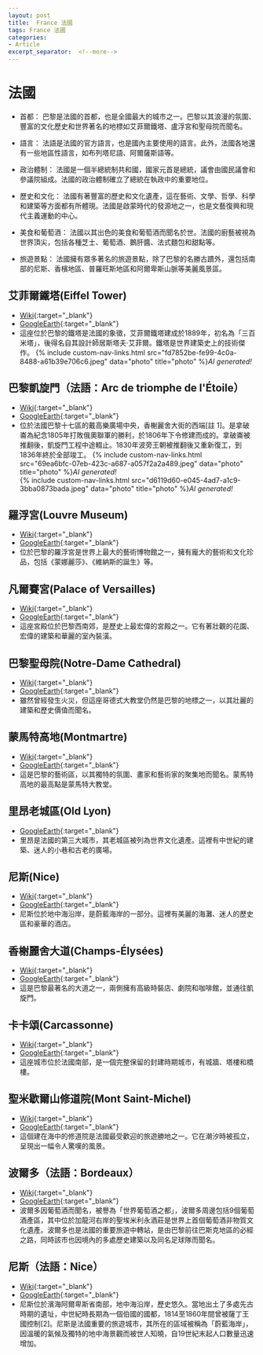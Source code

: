 ```yaml
---
layout: post
title:  France 法國
tags: France 法國 
categories:
- Article
excerpt_separator:  <!--more-->
---
```

# 法國
- 首都： 巴黎是法國的首都，也是全國最大的城市之一。巴黎以其浪漫的氛圍、豐富的文化歷史和世界著名的地標如艾菲爾鐵塔、盧浮宮和聖母院而聞名。

- 語言： 法語是法國的官方語言，也是國內主要使用的語言。此外，法國各地還有一些地區性語言，如布列塔尼語、阿爾薩斯語等。

- 政治體制： 法國是一個半總統制共和國，國家元首是總統，議會由國民議會和參議院組成。法國的政治體制確立了總統在執政中的重要地位。

- 歷史和文化： 法國有著豐富的歷史和文化遺產，這在藝術、文學、哲學、科學和建築等方面都有所體現。法國是啟蒙時代的發源地之一，也是文藝復興和現代主義運動的中心。

- 美食和葡萄酒： 法國以其出色的美食和葡萄酒而聞名於世。法國的廚藝被視為世界頂尖，包括各種芝士、葡萄酒、鵝肝醬、法式麵包和甜點等。

- 旅遊景點： 法國擁有眾多著名的旅遊景點，除了巴黎的名勝古蹟外，還包括南部的尼斯、香檳地區、普羅旺斯地區和阿爾卑斯山脈等美麗風景區。

## 艾菲爾鐵塔(Eiffel Tower)
- [Wiki](https://zh.wikipedia.org/wiki/艾菲爾鐵塔 "Wiki"){:target="_blank"} 
- [GoogleEarth](https://earth.google.com/web/search/Louvre+Museum/@48.85791572,2.29436327,80.77047455a,814.26049433d,35y,-13.83055921h,79.63536072t,0r/ "GoogleEarth"){:target="_blank"} 
- 這座位於巴黎的鐵塔是法國的象徵，艾菲爾鐵塔建成於1889年，初名為「三百米塔」，後得名自其設計師居斯塔夫·艾菲爾。鐵塔是世界建築史上的技術傑作。
{% include custom-nav-links.html src="fd7852be-fe99-4c0a-8488-a61b39e706c6.jpeg" data="photo" title="photo" %}*AI generated!*  


## 巴黎凱旋門（法語：Arc de triomphe de l'Étoile）
- [Wiki](https://zh.wikipedia.org/zh-tw/%E5%B7%B4%E9%BB%8E%E5%87%AF%E6%97%8B%E9%97%A8 "Wiki"){:target="_blank"} 
- [GoogleEarth](https://earth.google.com/web/search/Louvre+Museum/@48.8737917,2.2950275,57.43736003a,666.58191439d,34.9999999y,0h,0t,0r/ "GoogleEarth"){:target="_blank"} 
- 位於法國巴黎十七區的戴高樂廣場中央，香榭麗舍大街的西端[註 1]。是拿破崙為紀念1805年打敗俄奧聯軍的勝利，於1806年下令修建而成的。拿破崙被推翻後，凱旋門工程中途輟止。1830年波旁王朝被推翻後又重新復工，到1836年終於全部竣工。
{% include custom-nav-links.html src="69ea6bfc-07eb-423c-a687-a057f2a2a489.jpeg" data="photo" title="photo" %}*AI generated!*  
{% include custom-nav-links.html src="d6119d60-e045-4ad7-a1c9-3bba0873bada.jpeg" data="photo" title="photo" %}*AI generated!*  


## 羅浮宮(Louvre Museum)
- [Wiki](https://zh.wikipedia.org/wiki/羅浮宮 "Wiki"){:target="_blank"} 
- [GoogleEarth](https://earth.google.com/web/search/Louvre+Museum/@48.86080354,2.33781359,60.28595374a,721.24290099d,35y,2.59312627h,60.48444492t,0r/ "GoogleEarth"){:target="_blank"} 
- 位於巴黎的羅浮宮是世界上最大的藝術博物館之一，擁有龐大的藝術和文化珍品，包括《蒙娜麗莎》、《維納斯的誕生》等。

## 凡爾賽宮(Palace of Versailles)
- [Wiki](https://zh.wikipedia.org/wiki/凡爾賽宮 "Wiki"){:target="_blank"} 
- [GoogleEarth](https://earth.google.com/web/search/Palace+of+Versailles/@48.80590192,2.12254071,150.70229709a,950.46699455d,34.99999969y,0.5105991h,72.05952637t,359.99999997r/"GoogleEarth"){:target="_blank"} 
- 這座宮殿位於巴黎西南郊，是歷史上最宏偉的宮殿之一。它有著壯觀的花園、宏偉的建築和華麗的室內裝潢。

## 巴黎聖母院(Notre-Dame Cathedral)
- [Wiki](https://zh.wikipedia.org/zh-tw/%E5%B7%B4%E9%BB%8E%E8%81%96%E6%AF%8D%E9%99%A2 "Wiki"){:target="_blank"} 
- [GoogleEarth](https://earth.google.com/web/search/Notre-Dame+Cathedral/@48.85249798,2.35014341,49.17660689a,726.8889642d,34.99999973y,6.07906275h,68.21696586t,0r/ "GoogleEarth"){:target="_blank"} 
- 雖然曾經發生火災，但這座哥德式大教堂仍然是巴黎的地標之一，以其壯麗的建築和歷史價值而聞名。

## 蒙馬特高地(Montmartre)
- [Wiki](https://zh.wikipedia.org/wiki/蒙馬特高地 "Wiki"){:target="_blank"} 
- [GoogleEarth](https://earth.google.com/web/search/Montmartre/@48.88537079,2.34471809,100.44437974a,1539.88762367d,34.99999852y,-11.50875906h,63.61487841t,-0r/"GoogleEarth"){:target="_blank"} 
- 這是巴黎的藝術區，以其獨特的氛圍、畫家和藝術家的聚集地而聞名。蒙馬特高地的最高點是蒙馬特大教堂。

## 里昂老城區(Old Lyon)
- [GoogleEarth](https://earth.google.com/web/search/Old+Lyon/@45.76468349,4.82623342,202.74638706a,4479.7953299d,34.99999845y,-10.45789801h,61.92916287t,0r/ "GoogleEarth"){:target="_blank"} 
- 里昂是法國的第三大城市，其老城區被列為世界文化遺產。這裡有中世紀的建築、迷人的小巷和古老的廣場。

## 尼斯(Nice)
- [Wiki](https://zh.wikipedia.org/wiki/尼斯 "Wiki"){:target="_blank"} 
- [GoogleEarth](https://earth.google.com/web/search/%e5%b0%bc%e6%96%af+%e6%b3%95%e5%9c%8b/@43.70719831,7.26021595,25.48353149a,975.38495349d,34.99998495y,-2.46094188h,51.02298272t,0r/ "GoogleEarth"){:target="_blank"} 
- 尼斯位於地中海沿岸，是蔚藍海岸的一部分。這裡有美麗的海灘、迷人的歷史區和豪華的酒店。

## 香榭麗舍大道(Champs-Élysées)
- [Wiki](https://zh.wikipedia.org/wiki/香榭麗舍大道 "Wiki"){:target="_blank"} 
- [GoogleEarth](https://earth.google.com/web/search/Champs-%c3%89lys%c3%a9es/@48.87317375,2.29849723,80.81940665a,1155.36717103d,35y,-6.36201776h,58.17425621t,0r/ "GoogleEarth"){:target="_blank"} 
- 這是巴黎最著名的大道之一，兩側擁有高級時裝店、劇院和咖啡館，並通往凱旋門。

## 卡卡頌(Carcassonne)
- [Wiki](https://zh.wikipedia.org/wiki/卡卡頌 "Wiki"){:target="_blank"} 
- [GoogleEarth](https://earth.google.com/web/search/Carcassonne/@43.2098564,2.35312613,109.31300546a,1037.93063246d,34.99999331y,-8.40992729h,52.82814454t,0r/ "GoogleEarth"){:target="_blank"} 
- 這座城市位於法國南部，是一個完整保留的封建時期城市，有城牆、塔樓和橋樓。

## 聖米歇爾山修道院(Mont Saint-Michel)
- [Wiki](https://zh.wikipedia.org/wiki/%E5%8B%92%E8%92%99-%E5%9C%A3%E7%B1%B3%E6%AD%87%E5%B0%94 "Wiki"){:target="_blank"} 
- [GoogleEarth](https://earth.google.com/web/search/Mont+Saint-Michel/@48.63603474,-1.50881223,1.57216494a,2677.34815227d,34.99999568y,0.5139379h,64.6445759t,0r/ "GoogleEarth"){:target="_blank"} 
- 這個建在海中的修道院是法國最受歡迎的旅遊勝地之一。它在潮汐時被孤立，呈現出一幅令人驚嘆的風景。

## 波爾多（法語：Bordeaux）
- [Wiki](https://zh.wikipedia.org/zh-tw/%E6%B3%A2%E5%B0%94%E5%A4%9A"Wiki"){:target="_blank"} 
- [GoogleEarth](https://earth.google.com/web/search/Bibury/@44.84104203,-0.52483295,64.21809746a,37819.93242357d,35y,2.72169172h,33.05689071t,0r/ "GoogleEarth"){:target="_blank"} 
- 波爾多因葡萄酒而聞名，被譽為「世界葡萄酒之都」，波爾多周邊包括9個葡萄酒產區，其中位於加龍河右岸的聖埃米利永酒莊是世界上首個葡萄酒非物質文化遺產。波爾多也是法國的重要旅遊中轉站，是由巴黎前往巴斯克地區的必經之路，同時該市也因境內的多處歷史建築以及同名足球隊而聞名。

## 尼斯（法語：Nice）
- [Wiki](https://zh.wikipedia.org/zh-tw/%E5%B0%BC%E6%96%AF "Wiki"){:target="_blank"} 
- [GoogleEarth](https://earth.google.com/web/search/Bibury/@43.69019648,7.27174259,1.61197899a,9688.52208041d,35y,2.71515361h,32.9195766t,-0r/ "GoogleEarth"){:target="_blank"} 
- 尼斯位於濱海阿爾卑斯省南部，地中海沿岸，歷史悠久。當地出土了多處先古時期的遺址，中世紀時長期為一個伯國的國都，1814至1860年間曾被薩丁王國控制[2]。尼斯是法國重要的旅遊城市，其所在的區域被稱為「蔚藍海岸」，因溫暖的氣候及獨特的地中海景觀而被世人知曉，自19世紀末起人口數量迅速增加。





